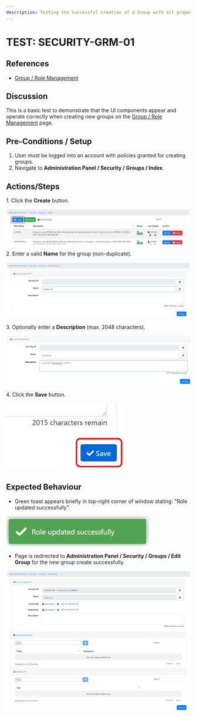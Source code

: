 ```yaml
---
description: Testing the successful creation of a Group with all properties specified.
---
```


# TEST: SECURITY-GRM-01

## References

* [Group / Role Management](broken-reference)

## Discussion

This is a basic test to demonstrate that the UI components appear and operate correctly when creating new groups on the [Group / Role Management](broken-reference) page.

## Pre-Conditions / Setup

1. User must be logged into an account with policies granted for creating groups.
2. Navigate to **Administration Panel / Security / Groups / Index**.&#x20;

## Actions/Steps

1\. Click the **Create** button.

![](<../../../../../../.gitbook/assets/image (295).png>)

2\. Enter a valid **Name** for the group (non-duplicate).

![](<../../../../../../.gitbook/assets/image (336).png>)

3\. Optionally enter a **Description** (max. 2048 characters).

![](<../../../../../../.gitbook/assets/image (316).png>)

4\. Click the **Save** button.

![](<../../../../../../.gitbook/assets/image (304).png>)

## Expected Behaviour

* Green toast appears briefly in top-right corner of window stating: "Role updated successfully".

![](<../../../../../../.gitbook/assets/image (292).png>)

* Page is redirected to **Administration Panel / Security / Groups / Edit Group** for the new group create successfully.

![](<../../../../../../.gitbook/assets/image (303).png>)
